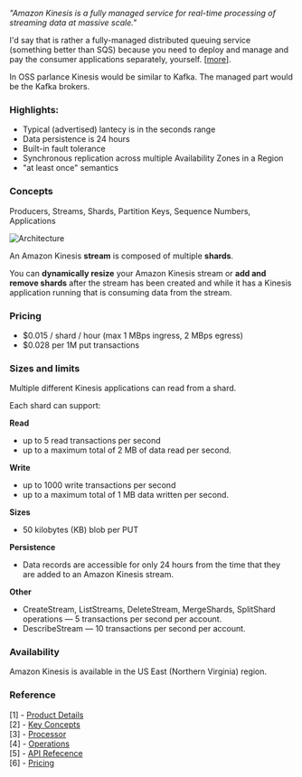 *"Amazon Kinesis is a fully managed service for real-time processing of streaming data at massive scale."*

I'd say that is rather a fully-managed distributed queuing service (something better than SQS) because you need to deploy and manage and pay the consumer applications separately, yourself. [[more](http://docs.aws.amazon.com/kinesis/latest/dev/step-four-operate-the-app.html)].  

In OSS parlance Kinesis would be similar to Kafka. The managed part would be the Kafka brokers.


### Highlights:

* Typical (advertised) lantecy is in the seconds range
* Data persistence is 24 hours
* Built-in fault tolerance
* Synchronous replication across multiple Availability Zones in a Region
* "at least once" semantics


### Concepts
Producers, Streams, Shards, Partition Keys, Sequence Numbers, Applications 

![Architecture](http://docs.aws.amazon.com/kinesis/latest/dev/images/architecture.png)

An Amazon Kinesis **stream** is composed of multiple **shards**.  

You can **dynamically resize** your Amazon Kinesis stream or **add and remove shards** after the stream has been
created and while it has a Kinesis application running that is consuming data from the stream.


### Pricing

* \$0.015 / shard / hour (max 1 MBps ingress, 2 MBps egress)
* \$0.028 per 1M put transactions

### Sizes and limits

Multiple  different Kinesis applications can read from a shard.  

Each shard can support:

**Read**

* up to 5 read transactions per second 
* up to a maximum total of 2 MB of data read per second. 

**Write**

* up to 1000 write transactions per second 
* up to a maximum total of 1 MB data written per second. 

**Sizes**

* 50 kilobytes (KB) blob per PUT

**Persistence**

* Data records are accessible for only 24 hours from the time that they are added to an Amazon Kinesis stream.

**Other**

* CreateStream, ListStreams, DeleteStream, MergeShards, SplitShard operations — 5 transactions per second per account.
* DescribeStream — 10 transactions per second per account.
 


### Availability
Amazon Kinesis is available in the US East (Northern Virginia) region.	 	 

### Reference
[1] - [Product Details](http://aws.amazon.com/kinesis/details/)  
[2] - [Key Concepts](http://docs.aws.amazon.com/kinesis/latest/dev/key-concepts.html)  
[3] - [Processor](http://docs.aws.amazon.com/kinesis/latest/dev/kinesis-record-processor-app.html)  
[4] - [Operations](http://docs.aws.amazon.com/kinesis/latest/dev/step-four-operate-the-app.html)  
[5] - [API Refecence](http://docs.aws.amazon.com/kinesis/latest/APIReference/API_Operations.html)  
[6] - [Pricing](http://aws.amazon.com/kinesis/pricing/)
